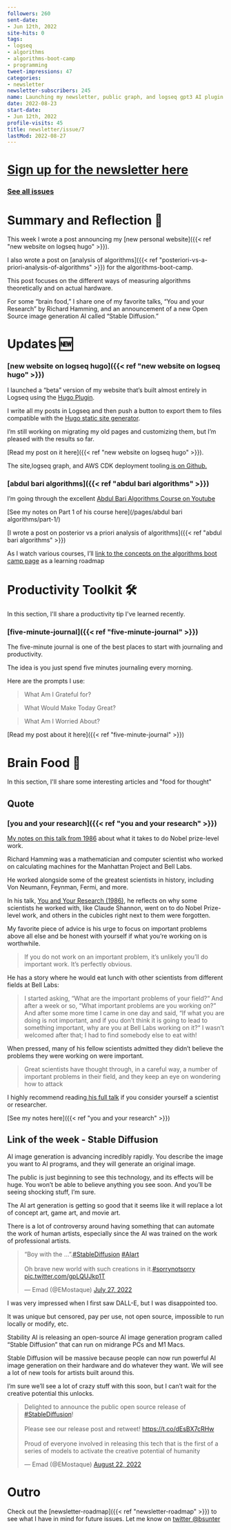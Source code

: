 ```yaml
---
followers: 260
sent-date:
- Jun 12th, 2022
site-hits: 0
tags:
- logseq
- algorithms
- algorithms-boot-camp
- programming
tweet-impressions: 47
categories:
- newsletter
newsletter-subscribers: 245
name: Launching my newsletter, public graph, and logseq gpt3 AI plugin
date: 2022-08-23
start-date:
- Jun 12th, 2022
profile-visits: 45
title: newsletter/issue/7
lastMod: 2022-08-27
---
```

# [Sign up for the newsletter here](https://www.getrevue.co/profile/bsunter/issues/weekly-newsletter-of-brian-sunter-issue-1-1220479)

### [See all issues](/categories/newsletter/)

# Summary and Reflection 🤔

This week I wrote a post announcing my [new personal website]({{< ref "new website on logseq hugo" >}}).

I also wrote a post on [analysis of algorithms]({{< ref "posteriori-vs-a-priori-analysis-of-algorithms" >}})  for the algorithms-boot-camp.

This post focuses on the different ways of measuring algorithms theoretically and on actual hardware.

For some “brain food,” I share one of my favorite talks, “You and your Research” by Richard Hamming, and an announcement of a new Open Source image generation AI called “Stable Diffusion.”

# Updates 🆕

### [new website on logseq hugo]({{< ref "new website on logseq hugo" >}})

I launched a “beta” version of my website that’s built almost entirely in Logseq using the [Hugo Plugin](https://github.com/sawhney17/logseq-schrodinger?utm_campaign=newsletter-email&utm_medium=email&utm_source=Revue%20newsletter).

I write all my posts in Logseq and then push a button to export them to files compatible with the [Hugo static site generator](https://gohugo.io/?utm_campaign=newsletter-email&utm_medium=email&utm_source=Revue%20newsletter).

I’m still working on migrating my old pages and customizing them, but I’m pleased with the results so far.

[Read my post on it here]({{< ref "new website on logseq hugo" >}}).

The site,logseq graph, and AWS CDK deployment tooling[ is on Github.](https://github.com/briansunter/graph?utm_campaign=newsletter-email&utm_medium=email&utm_source=Revue%20newsletter)

### [abdul bari algorithms]({{< ref "abdul bari algorithms" >}})

I’m going through the excellent [Abdul Bari Algorithms Course on Youtube](https://www.youtube.com/watch?list=PLDN4rrl48XKpZkf03iYFl-O29szjTrs_O&utm_campaign=newsletter-email&utm_medium=email&utm_source=Revue%20newsletter&v=0IAPZzGSbME)

[See my notes on Part 1 of his course here](/pages/abdul bari algorithms/part-1/)

[I wrote a post on posterior vs a priori analysis of algorithms]({{< ref "abdul bari algorithms" >}})

As I watch various courses, I’ll [link to the concepts on the algorithms boot camp page](/pages/algorithms-boot-camp/) as a learning roadmap

# Productivity Toolkit 🛠️

In this section, I'll share a productivity tip I've learned recently.

### [five-minute-journal]({{< ref "five-minute-journal" >}})

The five-minute journal is one of the best places to start with journaling and productivity.

The idea is you just spend five minutes journaling every morning.

Here are the prompts I use:

> What Am I Grateful for?

> What Would Make Today Great?

> What Am I Worried About?

[Read my post about it here]({{< ref "five-minute-journal" >}})

# Brain Food 🧠

In this section, I'll share some interesting articles and "food for thought"

## Quote

### [you and your research]({{< ref "you and your research" >}})

[My notes on this talk from 1986](https://beta.briansunter.com/pages/you-and-your-research?utm_campaign=newsletter-email&utm_medium=email&utm_source=Revue%20newsletter) about what it takes to do Nobel prize-level work.

Richard Hamming was a mathematician and computer scientist who worked on calculating machines for the Manhattan Project and Bell Labs.

He worked alongside some of the greatest scientists in history, including Von Neumann, Feynman, Fermi, and more.

In his talk, [You and Your Research (1986)](https://www.cs.virginia.edu/~robins/YouAndYourResearch.html?utm_campaign=newsletter-email&utm_medium=email&utm_source=Revue%20newsletter), he reflects on why some scientists he worked with, like Claude Shannon, went on to do Nobel Prize-level work, and others in the cubicles right next to them were forgotten.

My favorite piece of advice is his urge to focus on important problems above all else and be honest with yourself if what you’re working on is worthwhile.

> If you do not work on an important problem, it’s unlikely you’ll do important work. It’s perfectly obvious.

He has a story where he would eat lunch with other scientists from different fields at Bell Labs:

> I started asking, “What are the important problems of your field?“ And after a week or so, “What important problems are you working on?” And after some more time I came in one day and said, “If what you are doing is not important, and if you don’t think it is going to lead to something important, why are you at Bell Labs working on it?“ I wasn’t welcomed after that; I had to find somebody else to eat with!

When pressed, many of his fellow scientists admitted they didn’t believe the problems they were working on were important.

> Great scientists have thought through, in a careful way, a number of important problems in their field, and they keep an eye on wondering how to attack

I highly recommend reading[ his full talk](https://beta.briansunter.com/pages/you-and-your-research?utm_campaign=newsletter-email&utm_medium=email&utm_source=Revue%20newsletter#:~:text=You%20and%20Your%20Research%20(1986)) if you consider yourself a scientist or researcher.

[See my notes here]({{< ref "you and your research" >}})

## Link of the week - Stable Diffusion

AI image generation is advancing incredibly rapidly. You describe the image you want to AI programs, and they will generate an original image.

The public is just beginning to see this technology, and its effects will be huge. You won’t be able to believe anything you see soon. And you’ll be seeing shocking stuff, I’m sure.

The AI art generation is getting so good that it seems like it will replace a lot of concept art, game art, and movie art.

There is a lot of controversy around having something that can automate the work of human artists, especially since the AI was trained on the work of professional artists.

<blockquote class="twitter-tweet" data-theme="dark"><p lang="en" dir="ltr">“Boy with the …”.<a href="https://twitter.com/hashtag/StableDiffusion?src=hash&amp;ref_src=twsrc%5Etfw">#StableDiffusion</a> <a href="https://twitter.com/hashtag/AIart?src=hash&amp;ref_src=twsrc%5Etfw">#AIart</a><br><br>Oh brave new world with such creations in it.<a href="https://twitter.com/hashtag/sorrynotsorry?src=hash&amp;ref_src=twsrc%5Etfw">#sorrynotsorry</a> <a href="https://t.co/gpLQUJkp1T">pic.twitter.com/gpLQUJkp1T</a></p>&mdash; Emad (@EMostaque) <a href="https://twitter.com/EMostaque/status/1552233024259063811?ref_src=twsrc%5Etfw">July 27, 2022</a></blockquote> <script async src="https://platform.twitter.com/widgets.js" charset="utf-8"></script>

I was very impressed when I first saw DALL-E, but I was disappointed too.

It was unique but censored, pay per use, not open source, impossible to run locally or modify, etc.

Stability AI is releasing an open-source AI image generation program called “Stable Diffusion” that can run on midrange PCs and M1 Macs.

Stable Diffusion will be massive because people can now run powerful AI image generation on their hardware and do whatever they want. We will see a lot of new tools for artists built around this.

I’m sure we’ll see a lot of crazy stuff with this soon, but I can’t wait for the creative potential this unlocks.

<blockquote class="twitter-tweet"><p lang="en" dir="ltr">Delighted to announce the public open source release of <a href="https://twitter.com/hashtag/StableDiffusion?src=hash&amp;ref_src=twsrc%5Etfw">#StableDiffusion</a>!<br><br>Please see our release post and retweet! <a href="https://t.co/dEsBX7cRHw">https://t.co/dEsBX7cRHw</a><br><br>Proud of everyone involved in releasing this tech that is the first of a series of models to activate the creative potential of humanity</p>&mdash; Emad (@EMostaque) <a href="https://twitter.com/EMostaque/status/1561777122082824192?ref_src=twsrc%5Etfw">August 22, 2022</a></blockquote> <script async src="https://platform.twitter.com/widgets.js" charset="utf-8"></script>

# Outro

Check out the [newsletter-roadmap]({{< ref "newsletter-roadmap" >}}) to see what I have in mind for future issues. Let me know on [twitter @bsunter](https://twitter.com)
